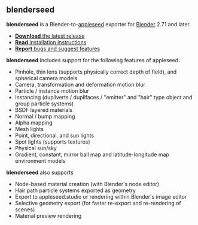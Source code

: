 ## blenderseed

**blenderseed** is a Blender-to-[appleseed](http://appleseedhq.net) exporter for [Blender](https://www.blender.org/) 2.71 and later.

* [**Download** the latest release](https://github.com/appleseedhq/blenderseed/releases)
* [**Read** installation instructions](https://github.com/appleseedhq/blenderseed/wiki/Installation)
* [**Report** bugs and suggest features](https://github.com/appleseedhq/blenderseed/issues)

**blenderseed** includes support for the following features of appleseed:  
* Pinhole, thin lens (supports physically correct depth of field), and spherical camera models
* Camera, transformation and deformation motion blur
* Particle / instance motion blur
* Instancing (dupliverts / duplifaces / "emitter" and "hair" type object and group particle systems)
* BSDF layered materials
* Normal / bump mapping
* Alpha mapping
* Mesh lights
* Point, directional, and sun lights
* Spot lights (supports textures)
* Physical sun/sky
* Gradient, constant, mirror ball map and latitude-longitude map environment models

**blenderseed** also supports 
* Node-based material creation (with Blender's node editor)
* Hair path particle systems exported as geometry
* Export to appleseed.studio or rendering within Blender's image editor
* Selective geometry export (for faster re-export and re-rendering of scenes)
* Material preview rendering
